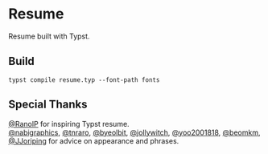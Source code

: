 # Resume

Resume built with Typst.

## Build

`typst compile resume.typ --font-path fonts`

## Special Thanks

[@RanolP](https://github.com/RanolP/resume) for inspiring Typst resume.  
[@nabigraphics](https://github.com/nabigraphics), [@tnraro](https://github.com/tnraro), [@byeolbit](https://github.com/byeolbit), [@jollywitch](https://github.com/jollywitch), [@yoo2001818](https://github.com/yoo2001818), [@beomkm](https://github.com/beomkm), [@JJoriping](https://github.com/JJoriping) for advice on appearance and phrases.
